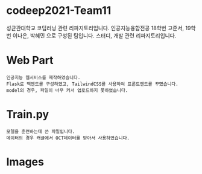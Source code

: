 # codeep2021-Team11
성균관대학교 코딥러닝 관련 리파지토리입니다. 인공지능융합전공 18학번 고준서, 19학번 이나은, 박혜민 으로 구성된 팀입니다. 스터디, 개발 관련 리파지토리입니다.


# Web Part
    인공지능 웹서비스를 제작하였습니다.
    Flask로 백엔드를 구성하였고, TailwindCSS를 사용하여 프론트엔드를 꾸몄습니다.
    model의 경우, 파일이 너무 커서 업로드하지 못하였습니다.
    
# Train.py
    모델을 훈련하는데 쓴 파일입니다.
    데이터의 경우 캐글에서 OCT데이터를 받아서 사용하였습니다.
    
# Images
